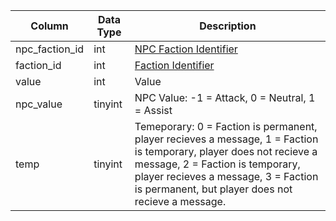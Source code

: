 | Column         | Data Type | Description                                                                                                                                                                                                                                         |
| -------------- | --------- | --------------------------------------------------------------------------------------------------------------------------------------------------------------------------------------------------------------------------------------------------- |
| npc_faction_id | int       | [NPC Faction Identifier](npc_faction.md)                                                                                                                                                                                                            |
| faction_id     | int       | [Faction Identifier](faction_list.md)                                                                                                                                                                                                               |
| value          | int       | Value                                                                                                                                                                                                                                               |
| npc_value      | tinyint   | NPC Value: -1 = Attack, 0 = Neutral, 1 = Assist                                                                                                                                                                                                     |
| temp           | tinyint   | Temeporary: 0 = Faction is permanent, player recieves a message, 1 = Faction is temporary, player does not recieve a message, 2 = Faction is temporary, player recieves a message, 3 = Faction is permanent, but player does not recieve a message. |